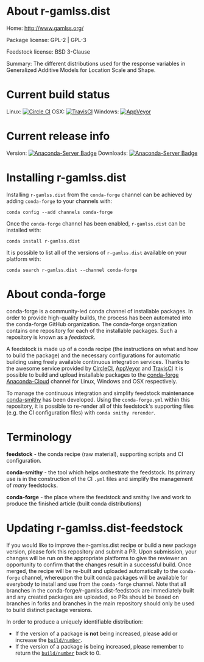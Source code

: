About r-gamlss.dist
===================

Home: http://www.gamlss.org/

Package license: GPL-2 | GPL-3

Feedstock license: BSD 3-Clause

Summary: The different distributions used for the response variables in Generalized Additive Models for Location Scale and Shape.



Current build status
====================

Linux: [![Circle CI](https://circleci.com/gh/conda-forge/r-gamlss.dist-feedstock.svg?style=shield)](https://circleci.com/gh/conda-forge/r-gamlss.dist-feedstock)
OSX: [![TravisCI](https://travis-ci.org/conda-forge/r-gamlss.dist-feedstock.svg?branch=master)](https://travis-ci.org/conda-forge/r-gamlss.dist-feedstock)
Windows: [![AppVeyor](https://ci.appveyor.com/api/projects/status/github/conda-forge/r-gamlss.dist-feedstock?svg=True)](https://ci.appveyor.com/project/conda-forge/r-gamlss-dist-feedstock/branch/master)

Current release info
====================
Version: [![Anaconda-Server Badge](https://anaconda.org/conda-forge/r-gamlss.dist/badges/version.svg)](https://anaconda.org/conda-forge/r-gamlss.dist)
Downloads: [![Anaconda-Server Badge](https://anaconda.org/conda-forge/r-gamlss.dist/badges/downloads.svg)](https://anaconda.org/conda-forge/r-gamlss.dist)

Installing r-gamlss.dist
========================

Installing `r-gamlss.dist` from the `conda-forge` channel can be achieved by adding `conda-forge` to your channels with:

```
conda config --add channels conda-forge
```

Once the `conda-forge` channel has been enabled, `r-gamlss.dist` can be installed with:

```
conda install r-gamlss.dist
```

It is possible to list all of the versions of `r-gamlss.dist` available on your platform with:

```
conda search r-gamlss.dist --channel conda-forge
```


About conda-forge
=================

conda-forge is a community-led conda channel of installable packages.
In order to provide high-quality builds, the process has been automated into the
conda-forge GitHub organization. The conda-forge organization contains one repository
for each of the installable packages. Such a repository is known as a *feedstock*.

A feedstock is made up of a conda recipe (the instructions on what and how to build
the package) and the necessary configurations for automatic building using freely
available continuous integration services. Thanks to the awesome service provided by
[CircleCI](https://circleci.com/), [AppVeyor](http://www.appveyor.com/)
and [TravisCI](https://travis-ci.org/) it is possible to build and upload installable
packages to the [conda-forge](https://anaconda.org/conda-forge)
[Anaconda-Cloud](http://docs.anaconda.org/) channel for Linux, Windows and OSX respectively.

To manage the continuous integration and simplify feedstock maintenance
[conda-smithy](http://github.com/conda-forge/conda-smithy) has been developed.
Using the ``conda-forge.yml`` within this repository, it is possible to re-render all of
this feedstock's supporting files (e.g. the CI configuration files) with ``conda smithy rerender``.


Terminology
===========

**feedstock** - the conda recipe (raw material), supporting scripts and CI configuration.

**conda-smithy** - the tool which helps orchestrate the feedstock.
                   Its primary use is in the construction of the CI ``.yml`` files
                   and simplify the management of *many* feedstocks.

**conda-forge** - the place where the feedstock and smithy live and work to
                  produce the finished article (built conda distributions)


Updating r-gamlss.dist-feedstock
================================

If you would like to improve the r-gamlss.dist recipe or build a new
package version, please fork this repository and submit a PR. Upon submission,
your changes will be run on the appropriate platforms to give the reviewer an
opportunity to confirm that the changes result in a successful build. Once
merged, the recipe will be re-built and uploaded automatically to the
`conda-forge` channel, whereupon the built conda packages will be available for
everybody to install and use from the `conda-forge` channel.
Note that all branches in the conda-forge/r-gamlss.dist-feedstock are
immediately built and any created packages are uploaded, so PRs should be based
on branches in forks and branches in the main repository should only be used to
build distinct package versions.

In order to produce a uniquely identifiable distribution:
 * If the version of a package **is not** being increased, please add or increase
   the [``build/number``](http://conda.pydata.org/docs/building/meta-yaml.html#build-number-and-string).
 * If the version of a package **is** being increased, please remember to return
   the [``build/number``](http://conda.pydata.org/docs/building/meta-yaml.html#build-number-and-string)
   back to 0.
